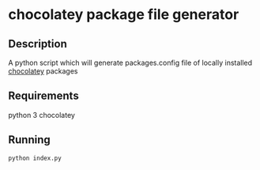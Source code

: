 # chocolatey package file generator

## Description
A python script which will generate packages.config file of locally installed [chocolatey](https://chocolatey.org) packages 

## Requirements
python 3
chocolatey

## Running
```
python index.py
```
